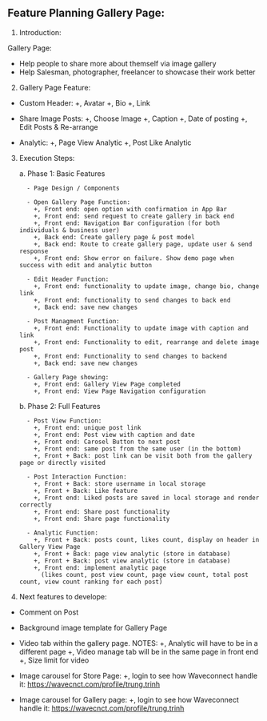 ## Feature Planning Gallery Page:

1. Introduction:

Gallery Page:

- Help people to share more about themself via image gallery
- Help Salesman, photographer, freelancer to showcase their work better

2. Gallery Page Feature:

- Custom Header:
  +, Avatar
  +, Bio
  +, Link

- Share Image Posts:
  +, Choose Image
  +, Caption
  +, Date of posting
  +, Edit Posts & Re-arrange

- Analytic:
  +, Page View Analytic
  +, Post Like Analytic

3.  Execution Steps:

    a. Phase 1: Basic Features

          - Page Design / Components

          - Open Gallery Page Function:
            +, Front end: open option with confirmation in App Bar
            +, Front end: send request to create gallery in back end
            +, Front end: Navigation Bar configuration (for both individuals & business user)
            +, Back end: Create gallery page & post model
            +, Back end: Route to create gallery page, update user & send response
            +, Front end: Show error on failure. Show demo page when success with edit and analytic button

          - Edit Header Function:
            +, Front end: functionality to update image, change bio, change link
            +, Front end: functionality to send changes to back end
            +, Back end: save new changes

          - Post Managment Function:
            +, Front end: Functionality to update image with caption and link
            +, Front end: Functionality to edit, rearrange and delete image post
            +, Front end: Functionality to send changes to backend
            +, Back end: save new changes

          - Gallery Page showing:
            +, Front end: Gallery View Page completed
            +, Front end: View Page Navigation configuration

    b. Phase 2: Full Features

          - Post View Function:
            +, Front end: unique post link
            +, Front end: Post view with caption and date
            +, Front end: Carosel Button to next post
            +, Front end: same post from the same user (in the bottom)
            +, Front + Back: post link can be visit both from the gallery page or directly visited

          - Post Interaction Function:
            +, Front + Back: store username in local storage
            +, Front + Back: Like feature
            +, Front end: Liked posts are saved in local storage and render correctly
            +, Front end: Share post functionality
            +, Front end: Share page functionality

          - Analytic Function:
            +, Front + Back: posts count, likes count, display on header in Gallery View Page
            +, Front + Back: page view analytic (store in database)
            +, Front + Back: post view analytic (store in database)
            +, Front end: implement analytic page
              (likes count, post view count, page view count, total post count, view count ranking for each post)

4.  Next features to develope:

- Comment on Post

- Background image template for Gallery Page

- Video tab within the gallery page. NOTES:
  +, Analytic will have to be in a different page
  +, Video manage tab will be in the same page in front end
  +, Size limit for video

- Image carousel for Store Page:
  +, login to see how Waveconnect handle it:
  https://wavecnct.com/profile/trung.trinh

- Image carousel for Gallery page:
  +, login to see how Waveconnect handle it:
  https://wavecnct.com/profile/trung.trinh
